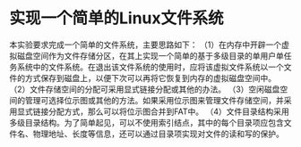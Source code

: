 # 实现一个简单的Linux文件系统
 本实验要求完成一个简单的文件系统，主要思路如下：
（1）在内存中开辟一个虚拟磁盘空间作为文件存储分区，在其上实现一个简单的基于多级目录的单用户单任务系统中的文件系统。在退出该文件系统的使用时，应将该虚拟文件系统以一个文件的方式保存到磁盘上，以便下次可以再将它恢复到内存的虚拟磁盘空间中。
（2）文件存储空间的分配可采用显式链接分配或其他的办法。
（3）空闲磁盘空间的管理可选择位示图或其他的方法。如果采用位示图来管理文件存储空间，并采用显式链接分配方式，那么可以将位示图合并到FAT中。
（4）文件目录结构采用多级目录结构。为了简单起见，可以不使用索引结点，其中的每个目录项应包含文件名、物理地址、长度等信息，还可以通过目录项实现对文件的读和写的保护。
